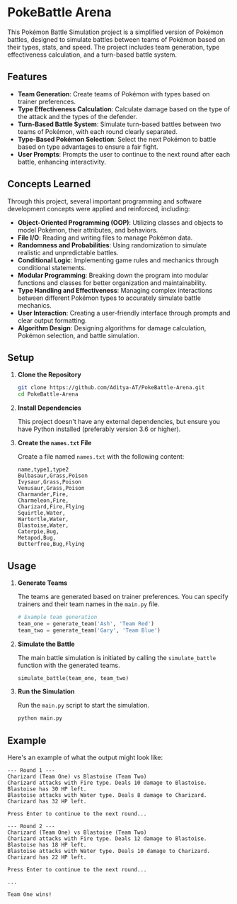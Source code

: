 # PokeBattle Arena

This Pokémon Battle Simulation project is a simplified version of Pokémon battles, designed to simulate battles between teams of Pokémon based on their types, stats, and speed. The project includes team generation, type effectiveness calculation, and a turn-based battle system.

## Features

- **Team Generation**: Create teams of Pokémon with types based on trainer preferences.
- **Type Effectiveness Calculation**: Calculate damage based on the type of the attack and the types of the defender.
- **Turn-Based Battle System**: Simulate turn-based battles between two teams of Pokémon, with each round clearly separated.
- **Type-Based Pokémon Selection**: Select the next Pokémon to battle based on type advantages to ensure a fair fight.
- **User Prompts**: Prompts the user to continue to the next round after each battle, enhancing interactivity.

## Concepts Learned
Through this project, several important programming and software development concepts were applied and reinforced, including:

- **Object-Oriented Programming (OOP)**: Utilizing classes and objects to model Pokémon, their attributes, and behaviors.
- **File I/O**: Reading and writing files to manage Pokémon data.
- **Randomness and Probabilities**: Using randomization to simulate realistic and unpredictable battles.
- **Conditional Logic**: Implementing game rules and mechanics through conditional statements.
- **Modular Programming**: Breaking down the program into modular functions and classes for better organization and maintainability.
- **Type Handling and Effectiveness**: Managing complex interactions between different Pokémon types to accurately simulate battle mechanics.
- **User Interaction**: Creating a user-friendly interface through prompts and clear output formatting.
- **Algorithm Design**: Designing algorithms for damage calculation, Pokémon selection, and battle simulation.


## Setup

1. **Clone the Repository**

    ```bash
    git clone https://github.com/Aditya-AT/PokeBattle-Arena.git
    cd PokeBattle-Arena
    ```

2. **Install Dependencies**

   This project doesn't have any external dependencies, but ensure you have Python installed (preferably version 3.6 or higher).

3. **Create the `names.txt` File**

   Create a file named `names.txt` with the following content:

    ```
    name,type1,type2
    Bulbasaur,Grass,Poison
    Ivysaur,Grass,Poison
    Venusaur,Grass,Poison
    Charmander,Fire,
    Charmeleon,Fire,
    Charizard,Fire,Flying
    Squirtle,Water,
    Wartortle,Water,
    Blastoise,Water,
    Caterpie,Bug,
    Metapod,Bug,
    Butterfree,Bug,Flying
    ```

## Usage

1. **Generate Teams**

   The teams are generated based on trainer preferences. You can specify trainers and their team names in the `main.py` file.

    ```python
    # Example team generation
    team_one = generate_team('Ash', 'Team Red')
    team_two = generate_team('Gary', 'Team Blue')
    ```

2. **Simulate the Battle**

   The main battle simulation is initiated by calling the `simulate_battle` function with the generated teams.

    ```python
    simulate_battle(team_one, team_two)
    ```

3. **Run the Simulation**

   Run the `main.py` script to start the simulation.

    ```bash
    python main.py
    ```

## Example

Here's an example of what the output might look like:

```plaintext
--- Round 1 ---
Charizard (Team One) vs Blastoise (Team Two)
Charizard attacks with Fire type. Deals 10 damage to Blastoise. Blastoise has 30 HP left.
Blastoise attacks with Water type. Deals 8 damage to Charizard. Charizard has 32 HP left.

Press Enter to continue to the next round...

--- Round 2 ---
Charizard (Team One) vs Blastoise (Team Two)
Charizard attacks with Fire type. Deals 12 damage to Blastoise. Blastoise has 18 HP left.
Blastoise attacks with Water type. Deals 10 damage to Charizard. Charizard has 22 HP left.

Press Enter to continue to the next round...

...

Team One wins!
